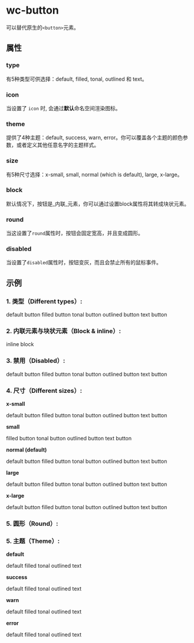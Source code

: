 # wc-button

可以替代原生的`<button>`元素。

## 属性

### type

有5种类型可供选择：default, filled, tonal, outlined 和 text。

### icon

当设置了 `icon` 时, 会通过**默认**命名空间渲染图标。


### theme

提供了4种主题：default, success, warn, error。你可以覆盖各个主题的颜色参数，或者定义其他任意名字的主题样式。

### size

有5种尺寸选择：x-small, small, normal (which is default), large, x-large。

### block

默认情况下，按钮是_内联_元素，你可以通过设置block属性将其转成块状元素。

### round

当这设置了`round`属性时，按钮会固定宽高，并且变成圆形。

### disabled

当设置了`disabled`属性时，按钮变灰，而且会禁止所有的鼠标事件。


## 示例

<section>
    <h3>1. 类型（Different types）: </h3>
    <wc-button icon="all" tabindex="0">default button</wc-button>
    <wc-button type="filled" icon="explore" tabindex="0">filled button</wc-button>
    <wc-button type="tonal" tabindex="0">tonal button</wc-button>
    <wc-button type="outlined" tabindex="0">outlined button</wc-button>
    <wc-button type="text" tabindex="0">text button</wc-button>
  </section>

  <section>
    <h3>2. 内联元素与块状元素（Block & inline）: </h3>
    <wc-button tabindex="0">inline</wc-button>
    <wc-button icon="discover" tabindex="0" block>block</wc-button>
  </section>

  <section>
    <h3>3. 禁用（Disabled）: </h3>
    <wc-button icon="all" disabled>default button</wc-button>
    <wc-button type="filled" icon="explore" disabled>filled button</wc-button>
    <wc-button type="tonal" disabled>tonal button</wc-button>
    <wc-button type="outlined" disabled>outlined button</wc-button>
    <wc-button type="text" disabled>text button</wc-button>
  </section>

  <section>
    <h3>4. 尺寸（Different sizes）: </h3>
    <p><b>x-small</b></p>
    <wc-button icon="all" size="x-small" tabindex="0">default button</wc-button>
    <wc-button type="filled" size="x-small" icon="explore" tabindex="0">filled button</wc-button>
    <wc-button type="tonal" size="x-small" tabindex="0">tonal button</wc-button>
    <wc-button type="outlined" size="x-small" tabindex="0">outlined button</wc-button>
    <wc-button type="text" size="x-small" tabindex="0">text button</wc-button>
    <p><b>small</b></p>
    <wc-button type="filled" size="small" icon="explore" tabindex="0">filled button</wc-button>
    <wc-button type="tonal" size="small" tabindex="0">tonal button</wc-button>
    <wc-button type="outlined" size="small" tabindex="0">outlined button</wc-button>
    <wc-button type="text" size="small" tabindex="0">text button</wc-button>
    <p><b>normal (default)</b></p>
    <wc-button icon="all" tabindex="0">default button</wc-button>
    <wc-button type="filled" icon="explore" tabindex="0">filled button</wc-button>
    <wc-button type="tonal" tabindex="0">tonal button</wc-button>
    <wc-button type="outlined" tabindex="0">outlined button</wc-button>
    <wc-button type="text" tabindex="0">text button</wc-button>
    <p><b>large</b></p>
    <wc-button icon="all" size="large" tabindex="0">default button</wc-button>
    <wc-button type="filled" size="large" icon="explore" tabindex="0">filled button</wc-button>
    <wc-button type="tonal" size="large" tabindex="0">tonal button</wc-button>
    <wc-button type="outlined" size="large" tabindex="0">outlined button</wc-button>
    <wc-button type="text" size="large" tabindex="0">text button</wc-button>
    <p><b>x-large</b></p>
    <wc-button icon="all" size="x-large" tabindex="0">default button</wc-button>
    <wc-button type="filled" size="x-large" icon="explore" tabindex="0">filled button</wc-button>
    <wc-button type="tonal" size="x-large" tabindex="0">tonal button</wc-button>
    <wc-button type="outlined" size="x-large" tabindex="0">outlined button</wc-button>
    <wc-button type="text" size="x-large" tabindex="0">text button</wc-button>
  </section>

  <section>
    <h3>5. 圆形（Round）: </h3>
    <wc-button icon="all" tabindex="0" round></wc-button>
    <wc-button icon="all" type="filled" icon="explore" tabindex="0" round></wc-button>
    <wc-button icon="all" type="tonal" tabindex="0" round></wc-button>
    <wc-button icon="all" type="outlined" tabindex="0" round></wc-button>
    <wc-button icon="all" type="text" tabindex="0" round></wc-button>
  </section>

  <section>
    <h3>5. 主题（Theme）: </h3>
    <p><b>default</b></p>
    <wc-button icon="all" tabindex="0">default</wc-button>
    <wc-button icon="all" type="filled" icon="explore" tabindex="0">filled</wc-button>
    <wc-button icon="all" type="tonal" tabindex="0">tonal</wc-button>
    <wc-button icon="all" type="outlined" tabindex="0">outlined</wc-button>
    <wc-button icon="all" type="text" tabindex="0">text</wc-button>
    <p><b>success</b></p>
    <wc-button icon="all" tabindex="0" theme="success">default</wc-button>
    <wc-button icon="all" type="filled" icon="explore" tabindex="0" theme="success">filled</wc-button>
    <wc-button icon="all" type="tonal" tabindex="0" theme="success">tonal</wc-button>
    <wc-button icon="all" type="outlined" tabindex="0" theme="success">outlined</wc-button>
    <wc-button icon="all" type="text" tabindex="0" theme="success">text</wc-button>
    <p><b>warn</b></p>
    <wc-button icon="all" tabindex="0" theme="warn">default</wc-button>
    <wc-button icon="all" type="filled" icon="explore" tabindex="0" theme="warn">filled</wc-button>
    <wc-button icon="all" type="tonal" tabindex="0" theme="warn">tonal</wc-button>
    <wc-button icon="all" type="outlined" tabindex="0" theme="warn">outlined</wc-button>
    <wc-button icon="all" type="text" tabindex="0" theme="warn">text</wc-button>
    <p><b>error</b></p>
    <wc-button icon="all" tabindex="0" theme="error">default</wc-button>
    <wc-button icon="all" type="filled" icon="explore" tabindex="0" theme="error">filled</wc-button>
    <wc-button icon="all" type="tonal" tabindex="0" theme="error">tonal</wc-button>
    <wc-button icon="all" type="outlined" tabindex="0" theme="error">outlined</wc-button>
    <wc-button icon="all" type="text" tabindex="0" theme="error">text</wc-button>
  </section>